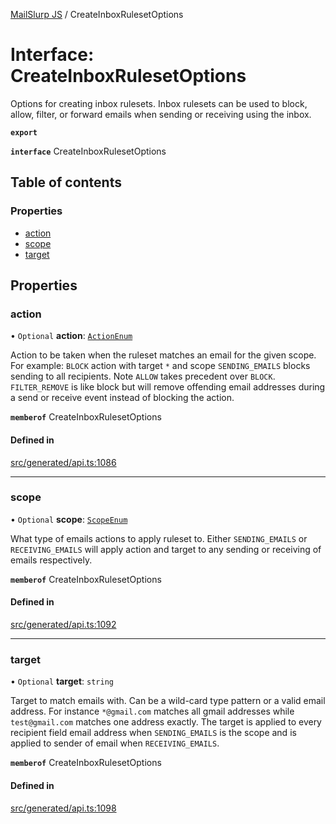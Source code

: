 [MailSlurp JS](../README.md) / CreateInboxRulesetOptions

# Interface: CreateInboxRulesetOptions

Options for creating inbox rulesets. Inbox rulesets can be used to block, allow, filter, or forward emails when sending or receiving using the inbox.

**`export`**

**`interface`** CreateInboxRulesetOptions

## Table of contents

### Properties

- [action](CreateInboxRulesetOptions.md#action)
- [scope](CreateInboxRulesetOptions.md#scope)
- [target](CreateInboxRulesetOptions.md#target)

## Properties

### action

• `Optional` **action**: [`ActionEnum`](../enums/CreateInboxRulesetOptions.ActionEnum.md)

Action to be taken when the ruleset matches an email for the given scope. For example: `BLOCK` action with target `*` and scope `SENDING_EMAILS` blocks sending to all recipients. Note `ALLOW` takes precedent over `BLOCK`. `FILTER_REMOVE` is like block but will remove offending email addresses during a send or receive event instead of blocking the action.

**`memberof`** CreateInboxRulesetOptions

#### Defined in

[src/generated/api.ts:1086](https://github.com/mailslurp/mailslurp-client/blob/8c02983/src/generated/api.ts#L1086)

___

### scope

• `Optional` **scope**: [`ScopeEnum`](../enums/CreateInboxRulesetOptions.ScopeEnum.md)

What type of emails actions to apply ruleset to. Either `SENDING_EMAILS` or `RECEIVING_EMAILS` will apply action and target to any sending or receiving of emails respectively.

**`memberof`** CreateInboxRulesetOptions

#### Defined in

[src/generated/api.ts:1092](https://github.com/mailslurp/mailslurp-client/blob/8c02983/src/generated/api.ts#L1092)

___

### target

• `Optional` **target**: `string`

Target to match emails with. Can be a wild-card type pattern or a valid email address. For instance `*@gmail.com` matches all gmail addresses while `test@gmail.com` matches one address exactly. The target is applied to every recipient field email address when `SENDING_EMAILS` is the scope and is applied to sender of email when `RECEIVING_EMAILS`.

**`memberof`** CreateInboxRulesetOptions

#### Defined in

[src/generated/api.ts:1098](https://github.com/mailslurp/mailslurp-client/blob/8c02983/src/generated/api.ts#L1098)
